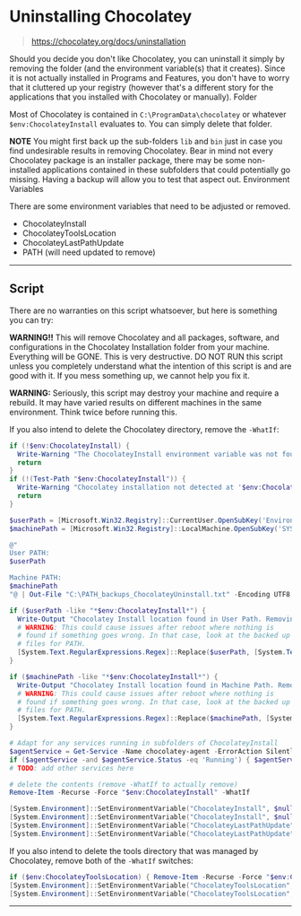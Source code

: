 # Uninstalling Chocolatey

> https://chocolatey.org/docs/uninstallation

Should you decide you don't like Chocolatey, you can uninstall it simply by removing the folder (and the environment variable(s) that it creates). Since it is not actually installed in Programs and Features, you don't have to worry that it cluttered up your registry (however that's a different story for the applications that you installed with Chocolatey or manually).
Folder

Most of Chocolatey is contained in `C:\ProgramData\chocolatey` or whatever `$env:ChocolateyInstall` evaluates to. You can simply delete that folder.

**NOTE** You might first back up the sub-folders `lib` and `bin` just in case you find undesirable results in removing Chocolatey. Bear in mind not every Chocolatey package is an installer package, there may be some non-installed applications contained in these subfolders that could potentially go missing. Having a backup will allow you to test that aspect out.
Environment Variables

There are some environment variables that need to be adjusted or removed.

* ChocolateyInstall
* ChocolateyToolsLocation
* ChocolateyLastPathUpdate
* PATH (will need updated to remove)

---

## Script

There are no warranties on this script whatsoever, but here is something you can try:

**WARNING!!** This will remove Chocolatey and all packages, software, and configurations in the Chocolatey Installation folder from your machine. Everything will be GONE. This is very destructive. DO NOT RUN this script unless you completely understand what the intention of this script is and are good with it. If you mess something up, we cannot help you fix it.

**WARNING:** Seriously, this script may destroy your machine and require a rebuild. It may have varied results on different machines in the same environment. Think twice before running this.

If you also intend to delete the Chocolatey directory, remove the `-WhatIf`:

```powershell
if (!$env:ChocolateyInstall) {
  Write-Warning "The ChocolateyInstall environment variable was not found. `n Chocolatey is not detected as installed. Nothing to do"
  return
}
if (!(Test-Path "$env:ChocolateyInstall")) {
  Write-Warning "Chocolatey installation not detected at '$env:ChocolateyInstall'. `n Nothing to do."
  return
}

$userPath = [Microsoft.Win32.Registry]::CurrentUser.OpenSubKey('Environment').GetValue('PATH', '', [Microsoft.Win32.RegistryValueOptions]::DoNotExpandEnvironmentNames).ToString()
$machinePath = [Microsoft.Win32.Registry]::LocalMachine.OpenSubKey('SYSTEM\CurrentControlSet\Control\Session Manager\Environment\').GetValue('PATH', '', [Microsoft.Win32.RegistryValueOptions]::DoNotExpandEnvironmentNames).ToString()

@"
User PATH:
$userPath

Machine PATH:
$machinePath
"@ | Out-File "C:\PATH_backups_ChocolateyUninstall.txt" -Encoding UTF8 -Force

if ($userPath -like "*$env:ChocolateyInstall*") {
  Write-Output "Chocolatey Install location found in User Path. Removing..."
  # WARNING: This could cause issues after reboot where nothing is
  # found if something goes wrong. In that case, look at the backed up
  # files for PATH.
  [System.Text.RegularExpressions.Regex]::Replace($userPath, [System.Text.RegularExpressions.Regex]::Escape("$env:ChocolateyInstall\bin") + '(?>;)?', '', [System.Text.RegularExpressions.RegexOptions]::IgnoreCase) | %{[System.Environment]::SetEnvironmentVariable('PATH', $_.Replace(";;",";"), 'User')}
}

if ($machinePath -like "*$env:ChocolateyInstall*") {
  Write-Output "Chocolatey Install location found in Machine Path. Removing..."
  # WARNING: This could cause issues after reboot where nothing is
  # found if something goes wrong. In that case, look at the backed up
  # files for PATH.
  [System.Text.RegularExpressions.Regex]::Replace($machinePath, [System.Text.RegularExpressions.Regex]::Escape("$env:ChocolateyInstall\bin") + '(?>;)?', '', [System.Text.RegularExpressions.RegexOptions]::IgnoreCase) | %{[System.Environment]::SetEnvironmentVariable('PATH', $_.Replace(";;",";"), 'Machine')}
}

# Adapt for any services running in subfolders of ChocolateyInstall
$agentService = Get-Service -Name chocolatey-agent -ErrorAction SilentlyContinue
if ($agentService -and $agentService.Status -eq 'Running') { $agentService.Stop() }
# TODO: add other services here

# delete the contents (remove -WhatIf to actually remove)
Remove-Item -Recurse -Force "$env:ChocolateyInstall" -WhatIf

[System.Environment]::SetEnvironmentVariable("ChocolateyInstall", $null, 'User')
[System.Environment]::SetEnvironmentVariable("ChocolateyInstall", $null, 'Machine')
[System.Environment]::SetEnvironmentVariable("ChocolateyLastPathUpdate", $null, 'User')
[System.Environment]::SetEnvironmentVariable("ChocolateyLastPathUpdate", $null, 'Machine')

```

If you also intend to delete the tools directory that was managed by Chocolatey, remove both of the `-WhatIf` switches:

```powershell
if ($env:ChocolateyToolsLocation) { Remove-Item -Recurse -Force "$env:ChocolateyToolsLocation" -WhatIf }
[System.Environment]::SetEnvironmentVariable("ChocolateyToolsLocation", $null, 'User')
[System.Environment]::SetEnvironmentVariable("ChocolateyToolsLocation", $null, 'Machine')
```

---
